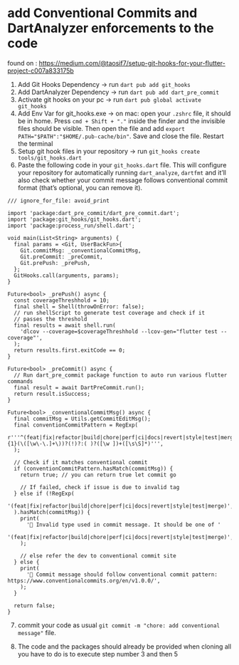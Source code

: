 # add Conventional Commits and DartAnalyzer enforcements to the code

found on : https://medium.com/@taosif7/setup-git-hooks-for-your-flutter-project-c007a833175b

1. Add Git Hooks Dependency -> run `dart pub add git_hooks`
2. Add DartAnalyzer Dependency -> run `dart pub add dart_pre_commit`
3. Activate git hooks on your pc -> run `dart pub global activate git_hooks`
4. Add Env Var for git_hooks.exe 
-> on mac: open your `.zshrc` file, it should be in home. Press `cmd + Shift + "."` inside the finder and the invisible files should be visible.
Then open the file and add `export PATH="$PATH":"$HOME/.pub-cache/bin"`. Save and close the file. Restart the terminal
5. Setup git hook files in your repository -> run `git_hooks create tools/git_hooks.dart`
6. Paste the following code in your `git_hooks.dart` file. 
This will configure your repository for automatically running `dart_analyze`, `dartfmt` and it’ll also check whether your commit message follows conventional commit format (that’s optional, you can remove it).

```
/// ignore_for_file: avoid_print

import 'package:dart_pre_commit/dart_pre_commit.dart';
import 'package:git_hooks/git_hooks.dart';
import 'package:process_run/shell.dart';

void main(List<String> arguments) {
  final params = <Git, UserBackFun>{
    Git.commitMsg: _conventionalCommitMsg,
    Git.preCommit: _preCommit,
    Git.prePush: _prePush,
  };
  GitHooks.call(arguments, params);
}

Future<bool> _prePush() async {
  const coverageThreshhold = 10;
  final shell = Shell(throwOnError: false);
  // run shellScript to generate test coverage and check if it
  // passes the threshold
  final results = await shell.run(
    'dlcov --coverage=$coverageThreshhold --lcov-gen="flutter test --coverage"',
  );
  return results.first.exitCode == 0;
}

Future<bool> _preCommit() async {
  // Run dart_pre_commit package function to auto run various flutter commands
  final result = await DartPreCommit.run();
  return result.isSuccess;
}

Future<bool> _conventionalCommitMsg() async {
  final commitMsg = Utils.getCommitEditMsg();
  final conventionCommitPattern = RegExp(
    r'''^(feat|fix|refactor|build|chore|perf|ci|docs|revert|style|test|merge){1}(\([\w\-\.]+\))?(!)?:( )?([\w ])+([\s\S]*)''',
  );

  // Check if it matches conventional commit
  if (conventionCommitPattern.hasMatch(commitMsg)) {
    return true; // you can return true let commit go

    // If failed, check if issue is due to invalid tag
  } else if (!RegExp(
    '(feat|fix|refactor|build|chore|perf|ci|docs|revert|style|test|merge)',
  ).hasMatch(commitMsg)) {
    print(
      '🛑 Invalid type used in commit message. It should be one of '
      '(feat|fix|refactor|build|chore|perf|ci|docs|revert|style|test|merge)',
    );

    // else refer the dev to conventional commit site
  } else {
    print(
      '🛑 Commit message should follow conventional commit pattern: https://www.conventionalcommits.org/en/v1.0.0/',
    );
  }

  return false;
}

```

7. commit your code as usual `git commit -m "chore: add conventional message"` file. 

8. The code and the packages should already be provided when cloning all you have to do is to execute step number 3 and then 5
